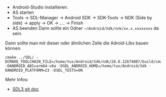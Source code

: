 - Android-Studio installieren.
- AS starten
- Tools -> SDL-Manager -> Android SDK -> SDK-Tools -> NDK (Side by side) -> apply -> OK -> .... -> Finish
- AS beenden
Dann sollte ein Odner `~/Android/Sdk/nnk/xx.x.xxxxxxxx` da sein.

Dann sollte man mit dieser oder ähnlichen Zeile die Adroid-Libs bauen können.

```
cmake ../SDL/ -DCMAKE_TOOLCHAIN_FILE=/home/tux/Android/Sdk/ndk/28.0.12674087/build/cmake/android.toolchain.cmake -DANDROID_ABI=arm64-v8a -DSDL_ANDROID_HOME=/home/tux/Android/Sdk -DANDROID_PLATFORM=23 -DSDL_TESTS=ON
```

Mehr Infos: 
- [SDL3 git doc](https://github.com/libsdl-org/SDL/blob/main/docs/README-android.md)
